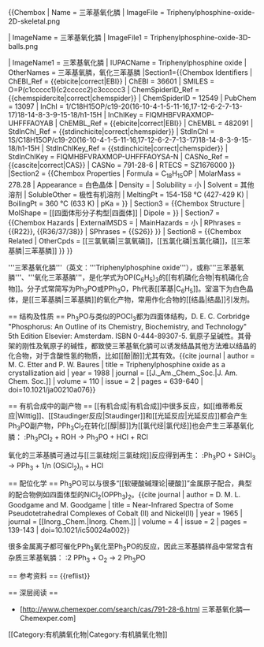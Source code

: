{{Chembox
|   Name = 三苯基氧化膦
|   ImageFile = Triphenylphosphine-oxide-2D-skeletal.png
<!-- | ImageSize = 150px -->
|   ImageName = 三苯基氧化膦
|   ImageFile1 = Triphenylphosphine-oxide-3D-balls.png
<!-- | ImageSize1 = 150px  -->
|   ImageName1 = 三苯基氧化膦
|   IUPACName = Triphenylphosphine oxide
|   OtherNames = 三苯基氧膦，氧化三苯基膦
|Section1={{Chembox Identifiers
| ChEBI_Ref = {{ebicite|correct|EBI}}
| ChEBI = 36601
| SMILES = O=P(c1ccccc1)(c2ccccc2)c3ccccc3
| ChemSpiderID_Ref = {{chemspidercite|correct|chemspider}}
| ChemSpiderID = 12549
| PubChem = 13097
| InChI = 1/C18H15OP/c19-20(16-10-4-1-5-11-16,17-12-6-2-7-13-17)18-14-8-3-9-15-18/h1-15H
| InChIKey = FIQMHBFVRAXMOP-UHFFFAOYAB
| ChEMBL_Ref = {{ebicite|correct|EBI}}
| ChEMBL = 482091
| StdInChI_Ref = {{stdinchicite|correct|chemspider}}
| StdInChI = 1S/C18H15OP/c19-20(16-10-4-1-5-11-16,17-12-6-2-7-13-17)18-14-8-3-9-15-18/h1-15H
| StdInChIKey_Ref = {{stdinchicite|correct|chemspider}}
| StdInChIKey = FIQMHBFVRAXMOP-UHFFFAOYSA-N
| CASNo_Ref = {{cascite|correct|CAS}}
| CASNo = 791-28-6
| RTECS = SZ1676000
  }}
|Section2 = {{Chembox Properties
|   Formula = C<sub>18</sub>H<sub>15</sub>OP
|   MolarMass = 278.28 
|   Appearance = 白色晶体
|   Density = 
|   Solubility = 小
|   Solvent = 其他溶剂
|   SolubleOther = 极性有机溶剂
|   MeltingPt = 154-158 °C (427-429 K)
|   BoilingPt = 360 °C (633 K)
|   pKa = 
  }}
| Section3 = {{Chembox Structure
|   MolShape = [[四面体形分子构型|四面体]]
|   Dipole =
  }}
| Section7 = {{Chembox Hazards
|   ExternalMSDS =
|   MainHazards = 小
|   RPhrases = {{R22}}, {{R36/37/38}}
|   SPhrases = {{S26}}
  }}
| Section8 = {{Chembox Related
|   OtherCpds = [[三氯氧磷|三氯氧磷]]，[[五氯化磷|五氯化磷]]，[[三苯基膦|三苯基膦]]
  }}
}}

'''三苯基氧化膦'''（英文：'''Triphenylphosphine oxide'''），或称'''三苯基氧膦'''、'''氧化三苯基膦'''，是化学式为OP(C<sub>6</sub>H<sub>5</sub>)<sub>3</sub>的[[有机磷化合物|有机磷化合物]]。分子式常简写为Ph<sub>3</sub>PO或PPh<sub>3</sub>O，Ph代表[[苯基|C<sub>6</sub>H<sub>5</sub>]]。室温下为白色晶体，是[[三苯基膦|三苯基膦]]的氧化产物，常用作化合物的[[结晶|结晶]]引发剂。

== 结构及性质 ==
Ph<sub>3</sub>PO与类似的POCl<sub>3</sub>都为四面体结构，<ref>D. E. C. Corbridge "Phosphorus: An Outline of its Chemistry, Biochemistry, and Technology" 5th Edition Elsevier: Amsterdam. ISBN 0-444-89307-5.</ref> 氧原子呈碱性。其骨架的刚性及氧原子的碱性，都致使三苯基氧化膦可以诱发结晶其他方法难以结晶的化合物，对于含酸性氢的物质，比如[[酚|酚]]尤其有效。<ref>{{cite journal | author = M. C. Etter and P. W. Baures | title = Triphenylphosphine oxide as a crystallization aid | year = 1988 | journal = [[J._Am._Chem._Soc.|J. Am. Chem. Soc.]] | volume = 110 | issue = 2 | pages = 639-640 | doi=10.1021/ja00210a076}}</ref>

== 有机合成中的副产物 ==
[[有机合成|有机合成]]中很多反应，如[[维蒂希反应|Wittig]]、[[Staudinger反应|Staudinger]]和[[光延反应|光延反应]]都会产生Ph<sub>3</sub>PO副产物，PPh<sub>3</sub>Cl<sub>2</sub>在转化[[醇|醇]]为[[氯代烃|氯代烃]]也会产生三苯基氧化膦：
:Ph<sub>3</sub>PCl<sub>2</sub>  +  ROH  →  Ph<sub>3</sub>PO  +  HCl  +  RCl

氧化的三苯基膦可通过与[[三氯硅烷|三氯硅烷]]反应得到再生：
:Ph<sub>3</sub>PO  +  SiHCl<sub>3</sub>  →  PPh<sub>3</sub>  +  1/n (OSiCl<sub>2</sub>)<sub>n</sub>  +  HCl

== 配位化学 ==
Ph<sub>3</sub>PO可以与很多“[[软硬酸碱理论|硬酸]]”金属原子配合，典型的配合物例如四面体型的NiCl<sub>2</sub>(OPPh<sub>3</sub>)<sub>2</sub>。<ref>{{cite journal | author = D. M. L. Goodgame and M. Goodgame | title = Near-Infrared Spectra of Some Pseudotetrahedral Complexes of Cobalt (II) and Nickel(II) | year = 1965 | journal = [[Inorg._Chem.|Inorg. Chem.]] | volume = 4 | issue = 2 | pages = 139-143 | doi=10.1021/ic50024a002}}</ref>

很多金属离子都可催化PPh<sub>3</sub>氧化至Ph<sub>3</sub>PO的反应，因此三苯基膦样品中常常含有杂质三苯基氧膦：
:2 PPh<sub>3</sub>  +  O<sub>2</sub>  →  2 Ph<sub>3</sub>PO

== 参考资料 ==
{{reflist}}

== 深层阅读 ==
* [http://www.chemexper.com/search/cas/791-28-6.html 三苯基氧化膦—Chemexper.com]

[[Category:有机膦氧化物|Category:有机膦氧化物]]